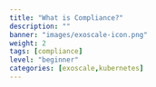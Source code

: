 ```yaml
---
title: "What is Compliance?"
description: ""
banner: "images/exoscale-icon.png"
weight: 2
tags: [compliance]
level: "beginner"
categories: [exoscale,kubernetes]
---
```

